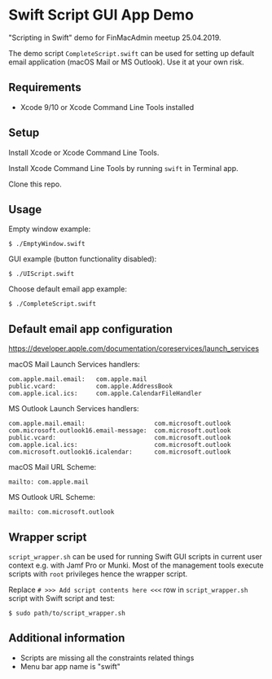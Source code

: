 # Swift Script GUI App Demo

"Scripting in Swift" demo for FinMacAdmin meetup 25.04.2019.

The demo script `CompleteScript.swift` can be used for setting up default email application (macOS Mail or MS Outlook). Use it at your own risk.

## Requirements

* Xcode 9/10 or Xcode Command Line Tools installed

## Setup

Install Xcode or Xcode Command Line Tools.

Install Xcode Command Line Tools by running `swift` in Terminal app.

Clone this repo.

## Usage

Empty window example:

`$ ./EmptyWindow.swift`

GUI example (button functionality disabled):

`$ ./UIScript.swift`

Choose default email app example:

`$ ./CompleteScript.swift`

## Default email app configuration

https://developer.apple.com/documentation/coreservices/launch_services

macOS Mail Launch Services handlers:

```
com.apple.mail.email:   com.apple.mail
public.vcard:           com.apple.AddressBook
com.apple.ical.ics:     com.apple.CalendarFileHandler
```

MS Outlook Launch Services handlers:

```
com.apple.mail.email:                   com.microsoft.outlook
com.microsoft.outlook16.email-message:  com.microsoft.outlook
public.vcard:                           com.microsoft.outlook
com.apple.ical.ics:                     com.microsoft.outlook
com.microsoft.outlook16.icalendar:      com.microsoft.outlook
```

macOS Mail URL Scheme:

```
mailto: com.apple.mail
```

MS Outlook URL Scheme:

```
mailto: com.microsoft.outlook
```

## Wrapper script

`script_wrapper.sh` can be used for running Swift GUI scripts in current user context e.g. with Jamf Pro or Munki. Most of the management tools execute scripts with `root` privileges hence the wrapper script.

Replace `# >>> Add script contents here <<<` row in `script_wrapper.sh` script with Swift script and test:

`$ sudo path/to/script_wrapper.sh`

## Additional information

* Scripts are missing all the constraints related things
* Menu bar app name is "swift"
